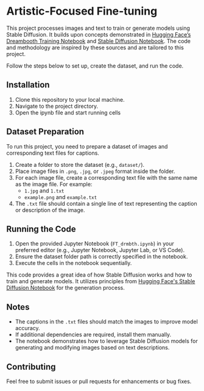 # Artistic-Focused Fine-tuning

This project processes images and text to train or generate models using Stable Diffusion. It builds upon concepts demonstrated in [Hugging Face’s Dreambooth Training Notebook](https://colab.research.google.com/github/huggingface/notebooks/blob/main/diffusers/sd_dreambooth_training.ipynb) and [Stable Diffusion Notebook](https://colab.research.google.com/github/huggingface/notebooks/blob/main/diffusers/stable_diffusion.ipynb). The code and methodology are inspired by these sources and are tailored to this project.

Follow the steps below to set up, create the dataset, and run the code.

## Installation

1. Clone this repository to your local machine.
2. Navigate to the project directory.
3. Open the ipynb file and start running cells

## Dataset Preparation

To run this project, you need to prepare a dataset of images and corresponding text files for captions.

1. Create a folder to store the dataset (e.g., `dataset/`).
2. Place image files in `.png`, `.jpg`, or `.jpeg` format inside the folder.
3. For each image file, create a corresponding text file with the same name as the image file. For example:
   - `1.jpg` and `1.txt`
   - `example.png` and `example.txt`
4. The `.txt` file should contain a single line of text representing the caption or description of the image.

## Running the Code

1. Open the provided Jupyter Notebook (`FT_drmbth.ipynb`) in your preferred editor (e.g., Jupyter Notebook, Jupyter Lab, or VS Code).
2. Ensure the dataset folder path is correctly specified in the notebook.
3. Execute the cells in the notebook sequentially.

This code provides a great idea of how Stable Diffusion works and how to train and generate models. It utilizes principles from [Hugging Face's Stable Diffusion Notebook](https://colab.research.google.com/github/huggingface/notebooks/blob/main/diffusers/stable_diffusion.ipynb) for the generation process.

## Notes

- The captions in the `.txt` files should match the images to improve model accuracy.
- If additional dependencies are required, install them manually.
- The notebook demonstrates how to leverage Stable Diffusion models for generating and modifying images based on text descriptions.

## Contributing

Feel free to submit issues or pull requests for enhancements or bug fixes.


